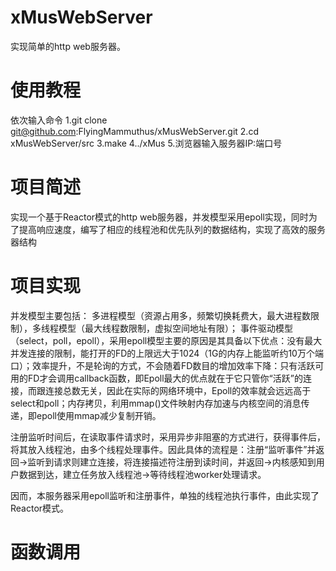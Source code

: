 # xMusWebServer
实现简单的http web服务器。

# 使用教程
依次输入命令
1.git clone git@github.com:FlyingMammuthus/xMusWebServer.git
2.cd xMusWebServer/src
3.make
4../xMus
5.浏览器输入服务器IP:端口号

# 项目简述
实现一个基于Reactor模式的http web服务器，并发模型采用epoll实现，同时为了提高响应速度，编写了相应的线程池和优先队列的数据结构，实现了高效的服务器结构

# 项目实现
并发模型主要包括：
多进程模型（资源占用多，频繁切换耗费大，最大进程数限制），多线程模型（最大线程数限制，虚拟空间地址有限）；
事件驱动模型（select，poll，epoll），采用epoll模型主要的原因是其具备以下优点：没有最大并发连接的限制，能打开的FD的上限远大于1024（1G的内存上能监听约10万个端口）；效率提升，不是轮询的方式，不会随着FD数目的增加效率下降：只有活跃可用的FD才会调用callback函数，即Epoll最大的优点就在于它只管你“活跃”的连接，而跟连接总数无关，因此在实际的网络环境中，Epoll的效率就会远远高于select和poll；内存拷贝，利用mmap()文件映射内存加速与内核空间的消息传递，即epoll使用mmap减少复制开销。

注册监听时间后，在读取事件请求时，采用异步非阻塞的方式进行，获得事件后，将其放入线程池，由多个线程处理事件。因此具体的流程是：注册“监听事件”并返回->监听到请求则建立连接，将连接描述符注册到读时间，并返回->内核感知到用户数据到达，建立任务放入线程池->等待线程池worker处理请求。

因而，本服务器采用epoll监听和注册事件，单独的线程池执行事件，由此实现了Reactor模式。

# 函数调用


